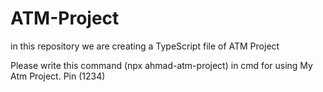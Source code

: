 # ATM-Project
in this repository we are creating a TypeScript file of ATM Project

Please write this command (npx ahmad-atm-project) in cmd for using My Atm Project. 
Pin (1234)

